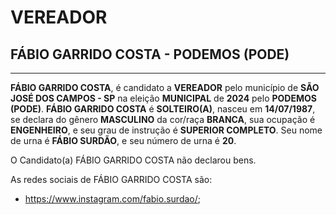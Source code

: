 # VEREADOR
## FÁBIO GARRIDO COSTA - PODEMOS (PODE)
---
**FÁBIO GARRIDO COSTA**, é candidato a **VEREADOR** pelo município de **SÃO JOSÉ DOS CAMPOS - SP** na eleição **MUNICIPAL** de **2024** pelo **PODEMOS (PODE)**.
**FÁBIO GARRIDO COSTA** é **SOLTEIRO(A)**, nasceu em **14/07/1987**, se declara do gênero **MASCULINO** da cor/raça **BRANCA**, sua ocupação é **ENGENHEIRO**, e seu grau de instrução é **SUPERIOR COMPLETO**.
Seu nome de urna é **FÁBIO SURDÃO**, e seu número de urna é **20**.

O Candidato(a) FÁBIO GARRIDO COSTA não declarou bens.


As redes sociais de FÁBIO GARRIDO COSTA são:
- https://www.instagram.com/fabio.surdao/;
